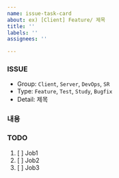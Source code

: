 ```yaml
---
name: issue-task-card
about: ex) [Client] Feature/ 제목
title: ''
labels: ''
assignees: ''

---
```


### ISSUE
* Group:  `Client`, `Server`, `DevOps`,  `SR`
* Type: `Feature`, `Test`, `Study`, `Bugfix`
* Detail: 제목
### 내용


### TODO
1. [ ]  Job1
2. [ ]  Job2
3. [ ]  Job3
